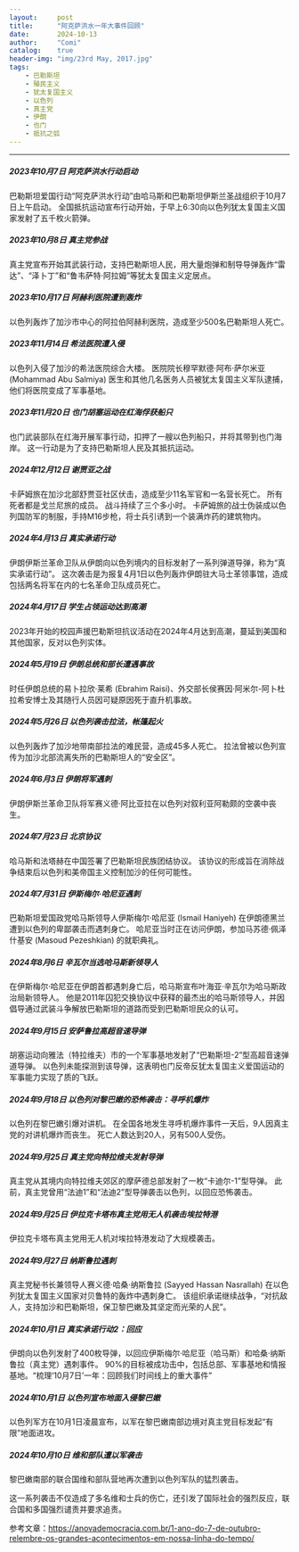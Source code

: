 ```yaml
---
layout:     post
title:      "阿克萨洪水一年大事件回顾"
date:       2024-10-13
author:     "Comi"
catalog:    true
header-img: "img/23rd May, 2017.jpg"
tags:
    - 巴勒斯坦
    - 殖民主义
    - 犹太复国主义
    - 以色列
    - 真主党
    - 伊朗
    - 也门
    - 抵抗之弧
---
```

---

##### 2023年10月7日 阿克萨洪水行动启动

巴勒斯坦爱国行动“阿克萨洪水行动”由哈马斯和巴勒斯坦伊斯兰圣战组织于10月7日上午启动。 全国抵抗运动宣布行动开始，于早上6:30向以色列犹太复国主义国家发射了五千枚火箭弹。

##### 2023年10月8日 真主党参战

真主党宣布开始其武装行动，支持巴勒斯坦人民，用大量炮弹和制导导弹轰炸“雷达”、“泽卜丁”和“鲁韦萨特·阿拉姆”等犹太复国主义定居点。

##### 2023年10月17日 阿赫利医院遭到轰炸

以色列轰炸了加沙市中心的阿拉伯阿赫利医院，造成至少500名巴勒斯坦人死亡。

##### 2023年11月14日 希法医院遭入侵

以色列入侵了加沙的希法医院综合大楼。 医院院长穆罕默德·阿布·萨尔米亚 (Mohammad Abu Salmiya) 医生和其他几名医务人员被犹太复国主义军队逮捕，他们将医院变成了军事基地。

##### 2023年11月20日 也门胡塞运动在红海俘获船只

也门武装部队在红海开展军事行动，扣押了一艘以色列船只，并将其带到也门海岸。 这一行动是为了支持巴勒斯坦人民及其抵抗运动。

##### 2024年12月12日 谢贾亚之战

卡萨姆旅在加沙北部舒贾亚社区伏击，造成至少11名军官和一名营长死亡。 所有死者都是戈兰尼旅的成员。 战斗持续了三个多小时。 卡萨姆旅的战士伪装成以色列国防军的制服，手持M16步枪，将士兵引诱到一个装满炸药的建筑物内。

##### 2024年4月13日 真实承诺行动

伊朗伊斯兰革命卫队从伊朗向以色列境内的目标发射了一系列弹道导弹，称为“真实承诺行动”。 这次袭击是为报复4月1日以色列轰炸伊朗驻大马士革领事馆，造成包括两名将军在内的七名革命卫队成员死亡。

##### 2024年4月17日 学生占领运动达到高潮

2023年开始的校园声援巴勒斯坦抗议活动在2024年4月达到高潮，蔓延到美国和其他国家，反对以色列实体。

##### 2024年5月19日 伊朗总统和部长遭遇事故

时任伊朗总统的易卜拉欣·莱希 (Ebrahim Raisi)、外交部长侯赛因·阿米尔-阿卜杜拉希安博士及其随行人员因可疑原因死于直升机事故。

##### 2024年5月26日 以色列袭击拉法，帐篷起火

以色列轰炸了加沙地带南部拉法的难民营，造成45多人死亡。 拉法曾被以色列宣传为加沙北部流离失所的巴勒斯坦人的“安全区”。

##### 2024年6月3日 伊朗将军遇刺

伊朗伊斯兰革命卫队将军赛义德·阿比亚拉在以色列对叙利亚阿勒颇的空袭中丧生。

##### 2024年7月23日 北京协议

哈马斯和法塔赫在中国签署了巴勒斯坦民族团结协议。 该协议的形成旨在消除战争结束后以色列和美帝国主义控制加沙的任何可能性。

##### 2024年7月31日 伊斯梅尔·哈尼亚遇刺

巴勒斯坦爱国政党哈马斯领导人伊斯梅尔·哈尼亚 (Ismail Haniyeh) 在伊朗德黑兰遭到以色列的卑鄙袭击而遇刺身亡。 哈尼亚当时正在访问伊朗，参加马苏德·佩泽什基安 (Masoud Pezeshkian) 的就职典礼。

##### 2024年8月6日 辛瓦尔当选哈马斯新领导人

在伊斯梅尔·哈尼亚在伊朗首都遇刺身亡后，哈马斯宣布叶海亚·辛瓦尔为哈马斯政治局新领导人。 他是2011年囚犯交换协议中获释的最杰出的哈马斯领导人，并因倡导通过武装斗争解放巴勒斯坦的道路而受到巴勒斯坦民众的认可。

##### 2024年9月15日 安萨鲁拉高超音速导弹

胡塞运动向雅法（特拉维夫）市的一个军事基地发射了“巴勒斯坦-2”型高超音速弹道导弹。 以色列未能探测到该导弹，这表明也门反帝反犹太复国主义爱国运动的军事能力实现了质的飞跃。

##### 2024年9月18日 以色列对黎巴嫩的恐怖袭击：寻呼机爆炸

以色列在黎巴嫩引爆对讲机。 在全国各地发生寻呼机爆炸事件一天后，9人因真主党的对讲机爆炸而丧生。 死亡人数达到20人，另有500人受伤。

##### 2024年9月25日 真主党向特拉维夫发射导弹

真主党从其境内向特拉维夫郊区的摩萨德总部发射了一枚“卡迪尔-1”型导弹。 此前，真主党曾用“法迪1”和“法迪2”型导弹袭击以色列，以回应恐怖袭击。

##### 2024年9月25日 伊拉克卡塔布真主党用无人机袭击埃拉特港

伊拉克卡塔布真主党用无人机对埃拉特港发动了大规模袭击。

##### 2024年9月27日 纳斯鲁拉遇刺

真主党秘书长兼领导人赛义德·哈桑·纳斯鲁拉 (Sayyed Hassan Nasrallah) 在以色列犹太复国主义国家对贝鲁特的轰炸中遇刺身亡。 该组织承诺继续战争，“对抗敌人，支持加沙和巴勒斯坦，保卫黎巴嫩及其坚定而光荣的人民”。

##### 2024年10月1日 真实承诺行动2：回应

伊朗向以色列发射了400枚导弹，以回应伊斯梅尔·哈尼亚（哈马斯）和哈桑·纳斯鲁拉（真主党）遇刺事件。 90%的目标被成功击中，包括总部、军事基地和情报基地。“梳理‘10月7日’一年：回顾我们时间线上的重大事件”

##### 2024年10月1日 以色列宣布地面入侵黎巴嫩

以色列军方在10月1日凌晨宣布，以军在黎巴嫩南部边境对真主党目标发起“有限”地面进攻‌。

##### 2024年10月10日 维和部队遭以军袭击

黎巴嫩南部的联合国维和部队营地再次遭到以色列军队的猛烈袭击。

这一系列袭击不仅造成了多名维和士兵的伤亡，还引发了国际社会的强烈反应，联合国和多国强烈谴责并要求追责。

参考文章：https://anovademocracia.com.br/1-ano-do-7-de-outubro-relembre-os-grandes-acontecimentos-em-nossa-linha-do-tempo/